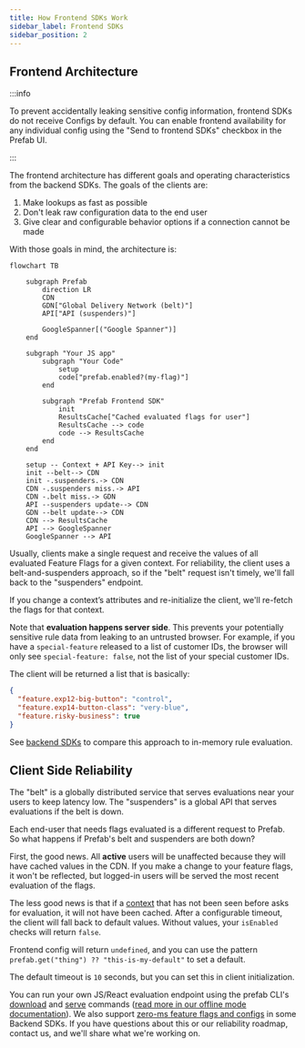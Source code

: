 ```yaml
---
title: How Frontend SDKs Work
sidebar_label: Frontend SDKs
sidebar_position: 2
---
```


## Frontend Architecture

:::info

To prevent accidentally leaking sensitive config information, frontend SDKs do not receive Configs by default. You can enable frontend availability for any individual config using the "Send to frontend SDKs" checkbox in the Prefab UI.

:::

The frontend architecture has different goals and operating characteristics from the backend SDKs. The goals of the clients are:

1. Make lookups as fast as possible
2. Don't leak raw configuration data to the end user
3. Give clear and configurable behavior options if a connection cannot be made

With those goals in mind, the architecture is:

```mermaid
flowchart TB

    subgraph Prefab
        direction LR
        CDN
        GDN["Global Delivery Network (belt)"]
        API["API (suspenders)"]

        GoogleSpanner[("Google Spanner")]
    end

    subgraph "Your JS app"
        subgraph "Your Code"
            setup
            code["prefab.enabled?(my-flag)"]
        end

        subgraph "Prefab Frontend SDK"
            init
            ResultsCache["Cached evaluated flags for user"]
            ResultsCache --> code
            code --> ResultsCache
        end
    end

    setup -- Context + API Key--> init
    init --belt--> CDN
    init -.suspenders.-> CDN
    CDN -.suspenders miss.-> API
    CDN -.belt miss.-> GDN
    API --suspenders update--> CDN
    GDN --belt update--> CDN
    CDN --> ResultsCache
    API --> GoogleSpanner
    GoogleSpanner --> API
```

Usually, clients make a single request and receive the values of all evaluated Feature Flags for a given context. For reliability, the client uses a belt-and-suspenders approach, so if the "belt" request isn't timely, we'll fall back to the "suspenders" endpoint.

If you change a context’s attributes and re-initialize the client, we'll re-fetch the flags for that context.

Note that **evaluation happens server side**. This prevents your potentially sensitive rule data from leaking to an untrusted browser. For example, if you
have a `special-feature` released to a list of customer IDs, the browser will only see `special-feature: false`, not the list of your special customer IDs.

The client will be returned a list that is basically:

```json
{
  "feature.exp12-big-button": "control",
  "feature.exp14-button-class": "very-blue",
  "feature.risky-business": true
}
```

See [backend SDKs](/docs/explanations/concepts/backend-sdks.md) to compare this approach to in-memory rule evaluation.

## Client Side Reliability

The "belt" is a globally distributed service that serves evaluations near your users to keep latency low. The "suspenders" is a global API that serves evaluations if the belt is down.

Each end-user that needs flags evaluated is a different request to Prefab. So what happens if Prefab's belt and suspenders are both down?

First, the good news. All **active** users will be unaffected because they will have cached values in the CDN.
If you make a change to your feature flags, it won't be reflected, but logged-in users will be served the most
recent evaluation of the flags.

The less good news is that if a [context](/docs/explanations/concepts/context) that has not been seen before asks for evaluation, it will not have been cached. After a configurable timeout, the client will fall back to default values.
Without values, your `isEnabled` checks will return `false`.

Frontend config will return `undefined`, and you can use the pattern `prefab.get("thing") ?? "this-is-my-default"` to set a default.

The default timeout is `10` seconds, but you can set this in client initialization.

You can run your own JS/React evaluation endpoint using the prefab CLI's [download](/docs/tools/cli#download) and [serve](/docs/tools/cli#serve) commands ([read more in our offline mode documentation][offline]). We also support [zero-ms feature flags and configs][0ms] in some Backend SDKs. If you have questions about this or our reliability roadmap, contact us, and we'll share what we're working on.

[offline]: /docs/how-tos/offline-mode.md
[0ms]: /docs/explanations/concepts/zero-ms-frontend-feature-flags
